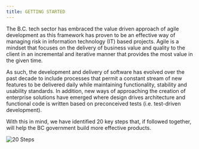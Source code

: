 ```yaml
---
title: GETTING STARTED
---
```


The B.C. tech sector has embraced the value driven approach of agile development as this framework has proven to be an effective way of managing risk in information technology (IT) based projects. Agile is a mindset that focuses on the delivery of business value and quality to the client in an incremental and iterative manner that provides the most value in the given time. 

As such, the development and delivery of software has evolved over the past decade to include processes that permit a constant stream of new features to be delivered daily while maintaining functionality, stability and usability standards. In addition, new ways of approaching the creation of enterprise solutions have emerged where design drives architecture and functional code is written based on preconceived tests (i.e. test-driven development).

With this in mind, we have identified 20 key steps that, if followed together, will help the BC government build more effective products. 

<img src="{%raw%}{{https://github.com/bcgov/agile-guide.git}}{%endraw%}/images/20steps.pdf" alt="20 Steps">
